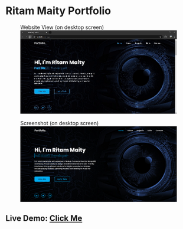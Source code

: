 # Ritam Maity Portfolio
 
<figure>
  <figcaption>Website View (on desktop screen)</figcaption>
  <img src="images/website.gif" alt="Website View" width="700">
</figure>

<figure>
  <figcaption>Screenshot (on desktop screen)</figcaption>
  <img src="images/Screenshot.png" alt="Screenshot" width="700">
</figure>


## Live Demo: [Click Me](https://ritammaity55.github.io/Ritam-Maity-Portfolio/)